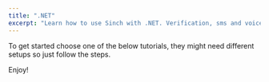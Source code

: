 ```yaml
---
title: ".NET"
excerpt: "Learn how to use Sinch with .NET. Verification, sms and voice .NET tutorials. Here you can see all Sinch .NET tutorials."
---
```


To get started choose one of the below tutorials, they might need different setups so just follow the steps.

Enjoy!
